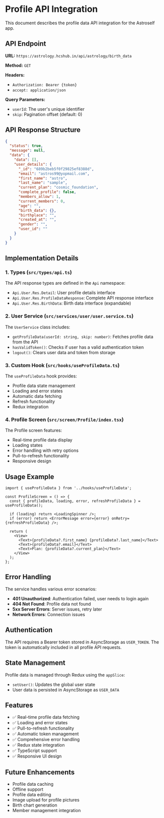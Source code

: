 # Profile API Integration

This document describes the profile data API integration for the Astroself app.

## API Endpoint

**URL:** `https://astrology.hcshub.in/api/astrology/birth_data`

**Method:** `GET`

**Headers:**
- `Authorization: Bearer {token}`
- `accept: application/json`

**Query Parameters:**
- `userId`: The user's unique identifier
- `skip`: Pagination offset (default: 0)

## API Response Structure

```json
{
  "status": true,
  "message": null,
  "data": {
    "data": [],
    "user_details": {
      "_id": "689b2beb5f0f29825ef8388d",
      "email": "astros99@yopmail.com",
      "first_name": "astro",
      "last_name": "sample",
      "current_plan": "cosmic_foundation",
      "complete_profile": false,
      "members_allow": 1,
      "current_members": 0,
      "age": "",
      "birth_data": {},
      "birthplace": "",
      "created_at": "",
      "gender": "",
      "user_id": ""
    }
  }
}
```

## Implementation Details

### 1. Types (`src/types/api.ts`)

The API response types are defined in the `Api` namespace:

- `Api.User.Res.Detail`: User profile details interface
- `Api.User.Res.ProfileDataResponse`: Complete API response interface
- `Api.User.Res.BirthData`: Birth data interface (expandable)

### 2. User Service (`src/services/user/user.service.ts`)

The `UserService` class includes:

- `getProfileData(userId: string, skip: number)`: Fetches profile data from the API
- `hasValidToken()`: Checks if user has a valid authentication token
- `logout()`: Clears user data and token from storage

### 3. Custom Hook (`src/hooks/useProfileData.ts`)

The `useProfileData` hook provides:

- Profile data state management
- Loading and error states
- Automatic data fetching
- Refresh functionality
- Redux integration

### 4. Profile Screen (`src/screen/Profile/index.tsx`)

The Profile screen features:

- Real-time profile data display
- Loading states
- Error handling with retry options
- Pull-to-refresh functionality
- Responsive design

## Usage Example

```tsx
import { useProfileData } from '../hooks/useProfileData';

const ProfileScreen = () => {
  const { profileData, loading, error, refreshProfileData } = useProfileData();

  if (loading) return <LoadingSpinner />;
  if (error) return <ErrorMessage error={error} onRetry={refreshProfileData} />;

  return (
    <View>
      <Text>{profileData?.first_name} {profileData?.last_name}</Text>
      <Text>{profileData?.email}</Text>
      <Text>Plan: {profileData?.current_plan}</Text>
    </View>
  );
};
```

## Error Handling

The service handles various error scenarios:

- **401 Unauthorized**: Authentication failed, user needs to login again
- **404 Not Found**: Profile data not found
- **5xx Server Errors**: Server issues, retry later
- **Network Errors**: Connection issues

## Authentication

The API requires a Bearer token stored in AsyncStorage as `USER_TOKEN`. The token is automatically included in all profile API requests.

## State Management

Profile data is managed through Redux using the `appSlice`:

- `setUser()`: Updates the global user state
- User data is persisted in AsyncStorage as `USER_DATA`

## Features

- ✅ Real-time profile data fetching
- ✅ Loading and error states
- ✅ Pull-to-refresh functionality
- ✅ Automatic token management
- ✅ Comprehensive error handling
- ✅ Redux state integration
- ✅ TypeScript support
- ✅ Responsive UI design

## Future Enhancements

- Profile data caching
- Offline support
- Profile data editing
- Image upload for profile pictures
- Birth chart generation
- Member management integration
